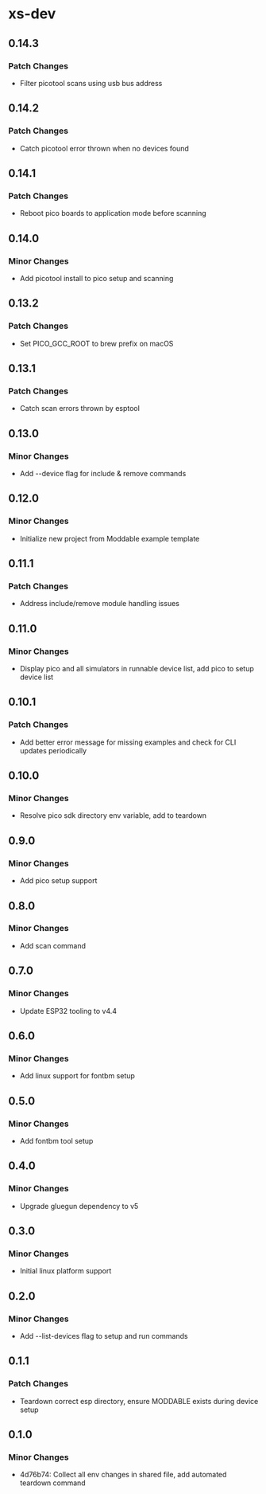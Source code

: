 # xs-dev

## 0.14.3

### Patch Changes

- Filter picotool scans using usb bus address

## 0.14.2

### Patch Changes

- Catch picotool error thrown when no devices found

## 0.14.1

### Patch Changes

- Reboot pico boards to application mode before scanning

## 0.14.0

### Minor Changes

- Add picotool install to pico setup and scanning

## 0.13.2

### Patch Changes

- Set PICO_GCC_ROOT to brew prefix on macOS

## 0.13.1

### Patch Changes

- Catch scan errors thrown by esptool

## 0.13.0

### Minor Changes

- Add --device flag for include & remove commands

## 0.12.0

### Minor Changes

- Initialize new project from Moddable example template

## 0.11.1

### Patch Changes

- Address include/remove module handling issues

## 0.11.0

### Minor Changes

- Display pico and all simulators in runnable device list, add pico to setup device list

## 0.10.1

### Patch Changes

- Add better error message for missing examples and check for CLI updates periodically

## 0.10.0

### Minor Changes

- Resolve pico sdk directory env variable, add to teardown

## 0.9.0

### Minor Changes

- Add pico setup support

## 0.8.0

### Minor Changes

- Add scan command

## 0.7.0

### Minor Changes

- Update ESP32 tooling to v4.4

## 0.6.0

### Minor Changes

- Add linux support for fontbm setup

## 0.5.0

### Minor Changes

- Add fontbm tool setup

## 0.4.0

### Minor Changes

- Upgrade gluegun dependency to v5

## 0.3.0

### Minor Changes

- Initial linux platform support

## 0.2.0

### Minor Changes

- Add --list-devices flag to setup and run commands

## 0.1.1

### Patch Changes

- Teardown correct esp directory, ensure MODDABLE exists during device setup

## 0.1.0

### Minor Changes

- 4d76b74: Collect all env changes in shared file, add automated teardown command
